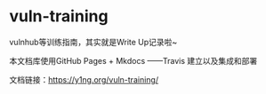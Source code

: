 # vuln-training

vulnhub等训练指南，其实就是Write Up记录啦~

本文档库使用GitHub Pages + Mkdocs ——Travis 建立以及集成和部署

文档链接：https://y1ng.org/vuln-training/